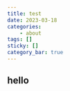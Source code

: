 ```yaml
---
title: test
date: 2023-03-18
categories: 
	- about
tags: []
sticky: []
category_bar: true
---
```

## hello